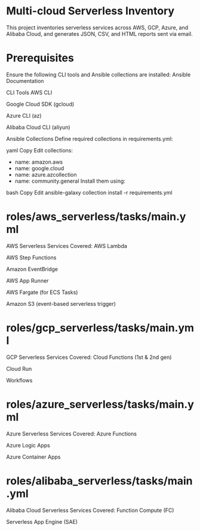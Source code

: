 # Multi-cloud Serverless Inventory
This project inventories serverless services across AWS, GCP, Azure, and Alibaba Cloud, and generates JSON, CSV, and HTML reports sent via email.


# Prerequisites
Ensure the following CLI tools and Ansible collections are installed:
Ansible Documentation

CLI Tools
AWS CLI

Google Cloud SDK (gcloud)

Azure CLI (az)

Alibaba Cloud CLI (aliyun)

Ansible Collections
Define required collections in requirements.yml:

yaml
Copy
Edit
collections:
  - name: amazon.aws
  - name: google.cloud
  - name: azure.azcollection
  - name: community.general
Install them using:

bash
Copy
Edit
ansible-galaxy collection install -r requirements.yml


# roles/aws_serverless/tasks/main.yml
AWS Serverless Services Covered:
AWS Lambda

AWS Step Functions

Amazon EventBridge

AWS App Runner

AWS Fargate (for ECS Tasks)

Amazon S3 (event-based serverless trigger)

# roles/gcp_serverless/tasks/main.yml
GCP Serverless Services Covered:
Cloud Functions (1st & 2nd gen)

Cloud Run

Workflows

# roles/azure_serverless/tasks/main.yml
Azure Serverless Services Covered:
Azure Functions

Azure Logic Apps

Azure Container Apps

# roles/alibaba_serverless/tasks/main.yml
Alibaba Cloud Serverless Services Covered:
Function Compute (FC)

Serverless App Engine (SAE)
